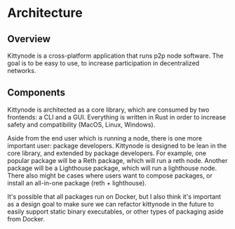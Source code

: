 # Architecture

## Overview

Kittynode is a cross-platform application that runs p2p node software. The goal is to be easy to use, to increase participation in decentralized networks.

## Components

Kittynode is architected as a core library, which are consumed by two frontends: a CLI and a GUI. Everything is written in Rust in order to increase safety and compatibility (MacOS, Linux, Windows).

Aside from the end user which is running a node, there is one more important user: package developers. Kittynode is designed to be lean in the core library, and extended by package developers. For example, one popular package will be a Reth package, which will run a reth node. Another package will be a Lighthouse package, which will run a lighthouse node. There also might be cases where users want to compose packages, or install an all-in-one package (reth + lighthouse).

It's possible that all packages run on Docker, but I also think it's important as a design goal to make sure we can refactor kittynode in the future to easily support static binary executables, or other types of packaging aside from Docker.
